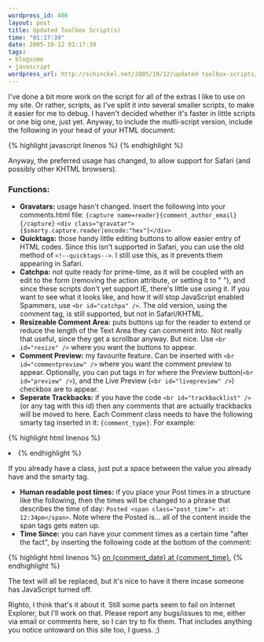 ```yaml
--- 
wordpress_id: 486
layout: post
title: Updated Toolbox Script(s)
time: "01:17:39"
date: 2005-10-12 01:17:39
tags: 
- blogsome
- javascript
wordpress_url: http://schinckel.net/2005/10/12/updated-toolbox-scripts/
---
```

I've done a bit more work on the script for all of the extras I like to use on my site. Or rather, scripts, as I've split it into several smaller scripts, to make it easier for me to debug. I haven't decided whether it's faster in little scripts or one big one, just yet. Anyway, to include the mutli-script version, include the following in your head of your HTML document: 
    
{% highlight javascript linenos %}
    <script type="text/javascript" src="http://schinckel.net/images/toolbox.js"></script>
{% endhighlight %}

Anyway, the preferred usage has changed, to allow support for Safari (and possibly other KHTML browsers). 

### Functions:

  * **Gravatars:** usage hasn't changed. Insert the following into your comments.html file: `{capture name=reader}{comment_author_email}{/capture}` `<div class="gravatar">{$smarty.capture.reader|encode:"hex"}</div>`
  * **Quicktags:** those handy little editing buttons to allow easier entry of HTML codes. Since this isn't supported in Safari, you can use the old method of `<!--quicktags-->`. I still use this, as it prevents them appearing in Safari.
  * **Catchpa:** not quite ready for prime-time, as it will be coupled with an edit to the form (removing the action attribute, or setting it to " "), and since these scripts don't yet support IE, there's little use using it. If you want to see what it looks like, and how it will stop JavaScript enabled Spammers, use `<br id="catchpa" />`. The old version, using the comment tag, is still supported, but not in Safari/KHTML.
  * **Resizeable Comment Area:** puts buttons up for the reader to extend or reduce the length of the Text Area they can comment into. Not really that useful, since they get a scrollbar anyway. But nice. Use `<br id="resize" />` where you want the buttons to appear.
  * **Comment Preview:** my favourite feature. Can be inserted with `<br id="commentpreview" />` where you want the comment preview to appear. Optionally, you can put tags in for where the Preview button(`<br id="preview" />`), and the Live Preview (`<br id="livepreview" />`) checkbox are to appear.
  * **Seperate Trackbacks:** if you have the code `<br id="trackbacklist" />` (or any tag with this id) then any comments that are actually trackbacks will be moved to here. Each Comment class needs to have the following smarty tag inserted in it: `{comment_type}`. For example: 
    
{% highlight html linenos %}
    <li class="{comment_type}" id="comment-{comment_ID}">
{% endhighlight %}

If you already have a class, just put a space between the value you already have and the smarty tag. 
  * **Human readable post times:** if you place your Post times in a structure like the following, then the times will be changed to a phrase that describes the time of day: `Posted <span class="post_time"> at: 12:34pm</span>`. Note where the Posted is... all of the content inside the span tags gets eaten up.
  * **Time Since:** you can have your comment times as a certain time "after the fact", by inserting the following code at the bottom of the comment: 
    
{% highlight html linenos %}
    <a href="#comment-{comment_ID}"><span class="timesince" id="{the_time d='U'}-{comment_date d='U'}">on {comment_date} at {comment_time}.</span></a>
{% endhighlight %}

The text will all be replaced, but it's nice to have it there incase someone has JavaScript turned off. 

Righto, I think that's it about it. Still some parts seem to fail on Internet Explorer, but I'll work on that. Please report any bugs/issues to me, either via email or comments here, so I can try to fix them. That includes anything you notice untoward on this site too, I guess. ;) 
